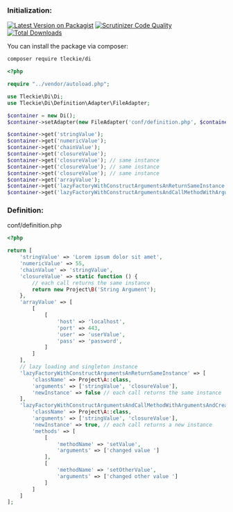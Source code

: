 ### Initialization:

[![Latest Version on Packagist](https://img.shields.io/packagist/v/tleckie/di.svg?style=flat-square)](https://packagist.org/packages/tleckie/di)
[![Scrutinizer Code Quality](https://scrutinizer-ci.com/g/teodoroleckie/di/badges/quality-score.png?b=master)](https://scrutinizer-ci.com/g/teodoroleckie/di/?branch=master)
[![Total Downloads](https://img.shields.io/packagist/dt/tleckie/di.svg?style=flat-square)](https://packagist.org/packages/tleckie/di)

You can install the package via composer:

```bash
composer require tleckie/di
```


```php
<?php

require "../vendor/autoload.php";

use Tleckie\Di\Di;
use Tleckie\Di\Definition\Adapter\FileAdapter;

$container = new Di();
$container->setAdapter(new FileAdapter('conf/definition.php', $container));

$container->get('stringValue');
$container->get('numericValue');
$container->get('chainValue');
$container->get('closureValue'); 
$container->get('closureValue'); // same instance
$container->get('closureValue'); // same instance
$container->get('closureValue'); // same instance
$container->get('arrayValue');
$container->get('lazyFactoryWithConstructArgumentsAnReturnSameInstance');
$container->get('lazyFactoryWithConstructArgumentsAndCallMethodWithArgumentsAndCreateANewInstance');

```


### Definition:

conf/definition.php

```php
<?php

return [
    'stringValue' => 'Lorem ipsum dolor sit amet',
    'numericValue' => 55,
    'chainValue' => 'stringValue',
    'closureValue' => static function () {
        // each call returns the same instance
        return new Project\B('String Argument');
    },
    'arrayValue' => [
        [
            [
                'host' => 'localhost',
                'port' => 443,
                'user' => 'userValue',
                'pass' => 'password',
            ]
        ]
    ],
    // lazy loading and singleton instance
    'lazyFactoryWithConstructArgumentsAnReturnSameInstance' => [
        'className' => Project\A::class,
        'arguments' => ['stringValue', 'closureValue'],
        'newInstance' => false // each call returns the same instance
    ],
    'lazyFactoryWithConstructArgumentsAndCallMethodWithArgumentsAndCreateANewInstance' => [
        'className' => Project\A::class,
        'arguments' => ['stringValue', 'closureValue'],
        'newInstance' => true, // each call returns a new instance
        'methods' => [
            [
                'methodName' => 'setValue',
                'arguments' => ['changed value ']
            ],
            [
                'methodName' => 'setOtherValue',
                'arguments' => ['changed other value ']
            ]
        ]
    ]
];
```
